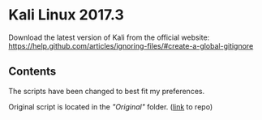 # Kali Linux 2017.3

Download the latest version of Kali from the official website:
<https://help.github.com/articles/ignoring-files/#create-a-global-gitignore>

## Contents
The scripts have been changed to best fit my preferences.


Original script is located in the <i>"Original"</i> folder. ([link](https://github.com/g0tmi1k/os-scripts) to repo)

